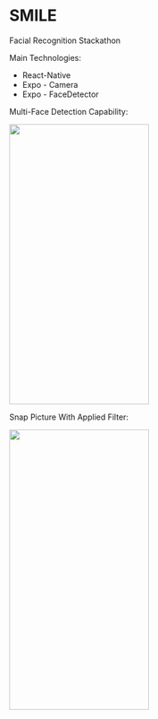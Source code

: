 # SMILE

Facial Recognition Stackathon

Main Technologies:

- React-Native
- Expo - Camera
- Expo - FaceDetector

Multi-Face Detection Capability:

<img src='/images/multiFace.png' width=250 height=500>

Snap Picture With Applied Filter:

<img src='/images/smiley.png' width=250 height=500>
